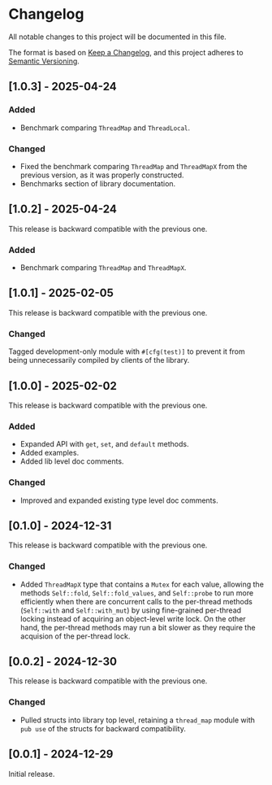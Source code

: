 # Changelog

All notable changes to this project will be documented in this file.

The format is based on [Keep a Changelog](https://keepachangelog.com/en/1.1.0/),
and this project adheres to [Semantic Versioning](https://semver.org/spec/v2.0.0.html).

## [1.0.3] - 2025-04-24

### Added

- Benchmark comparing  `ThreadMap` and `ThreadLocal`.

### Changed

- Fixed the benchmark comparing `ThreadMap` and `ThreadMapX` from the previous version, as it was properly constructed.
- Benchmarks section of library documentation.

## [1.0.2] - 2025-04-24

This release is backward compatible with the previous one.

### Added

- Benchmark comparing `ThreadMap` and `ThreadMapX`.

## [1.0.1] - 2025-02-05

This release is backward compatible with the previous one.

### Changed

Tagged development-only module with `#[cfg(test)]` to prevent it from being unnecessarily compiled by clients of the library.

## [1.0.0] - 2025-02-02

This release is backward compatible with the previous one.

### Added

- Expanded API with `get`, `set`, and `default` methods.
- Added examples.
- Added lib level doc comments.

### Changed

- Improved and expanded existing type level doc comments.

## [0.1.0] - 2024-12-31

This release is backward compatible with the previous one.

### Changed

- Added `ThreadMapX` type that contains a `Mutex` for each value, allowing the methods `Self::fold`, `Self::fold_values`, and `Self::probe` to run more efficiently when there are concurrent calls to the per-thread methods (`Self::with` and `Self::with_mut`) by using fine-grained per-thread locking instead of acquiring an object-level write lock. On the other hand, the per-thread methods may run a bit slower as they require the acquision of the per-thread lock.

## [0.0.2] - 2024-12-30

This release is backward compatible with the previous one.

### Changed

- Pulled structs into library top level, retaining a `thread_map` module with `pub use` of the structs for backward compatibility.

## [0.0.1] - 2024-12-29

Initial release.
